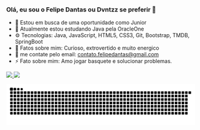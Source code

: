 ### Olá, eu sou o Felipe Dantas ou Dvntzz se preferir 👋

- 🔭 Estou em busca de uma oportunidade como Junior
- 🌱 Atualmente estou estudando Java pela OracleOne
- ⚙️ Tecnologias: Java, JavaScript, HTML5, CSS3, Git, Bootstrap, TMDB, SpringBoot
- 🤔 Fatos sobre mim: Curioso, extrovertido e muito energico
- 💬 me contate pelo email: contato.felipedantas@gmail.com
- ⚡️ Fato sobre mim: Amo jogar basquete e solucionar problemas.

<div>
  <a href="https://github.com/Dvntzz">
  <img height="120em" src="https://github-readme-stats.vercel.app/api?username=Dvntzz&show_icons=true&theme=dracula&include_all_commits=true&count_private=true"/>
  <img height="120em" src="https://github-readme-stats.vercel.app/api/top-langs/?username=Dvntzz&layout=compact&langs_count=7&theme=dracula"/>
</div>


![Snake animation](https://github.com/Dvntzz/Dvntzz/blob/output/github-contribution-grid-snake.svg)
<!--
**Dvntzz/Dvntzz** is a ✨ _special_ ✨ repository because its `README.md` (this file) appears on your GitHub profile.

Here are some ideas to get you started:


- 
-->

